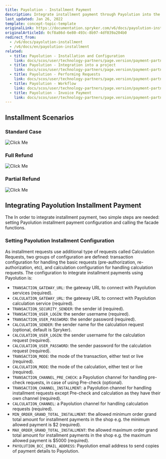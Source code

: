 ```yaml
---
title: Payolution - Installment Payment
description: Integrate installment payment through Payolution into the Spryker-based shop.
last_updated: Jan 26, 2022
template: concept-topic-template
originalLink: https://documentation.spryker.com/v6/docs/payolution-installment
originalArticleId: 0cf8a86d-6e80-493c-8b97-4df039a204b0
redirect_from:
  - /v6/docs/payolution-installment
  - /v6/docs/en/payolution-installment
related:
  - title: Payolution - Installation and Configuration
    link: docs/scos/user/technology-partners/page.version/payment-partners/payolution/payolution-installation-and-configuration.html
  - title: Payolution - Integration into a project
    link: docs/scos/user/technology-partners/page.version/payment-partners/payolution/payolution-integration-into-a-project.html
  - title: Payolution - Performing Requests
    link: docs/scos/user/technology-partners/page.version/payment-partners/payolution/technical-details-and-howtos/payolution-performing-requests.html
  - title: Payolution - Workflow
    link: docs/scos/user/technology-partners/page.version/payment-partners/payolution/technical-details-and-howtos/payolution-workflow.html
  - title: Payolution - Invoice Payment
    link: docs/scos/user/technology-partners/page.version/payment-partners/payolution/payolution-payment-methods/payolution-invoice-payment.html
---
```


## Installment Scenarios

### Standard Case
![Click Me](https://spryker.s3.eu-central-1.amazonaws.com/docs/Technology+Partners/Payment+Partners/Payolution/payolution-installment-standard-case.png) 

### Full Refund
![Click Me](https://spryker.s3.eu-central-1.amazonaws.com/docs/Technology+Partners/Payment+Partners/Payolution/payolution-installment-fullrefund-case.png) 

### Partial Refund
![Click Me](https://spryker.s3.eu-central-1.amazonaws.com/docs/Technology+Partners/Payment+Partners/Payolution/payolution-installment-partialrefund-case.png) 

## Integrating Payolution Installment Payment
The In order to integrate installment payment, two simple steps are needed: setting Payolution installment payment configuration and calling the facade functions.

### Setting Payolution Installment Configuration
As installment requests use additional type of requests called Calculation Requests, two groups of configuration are defined: transaction configuration for handling the basic requests (pre-authorization, re-authorization, etc), and calculation configuration for handling calculation requests. The configuration to integrate installment payments using Payolution is:

* `TRANSACTION_GATEWAY_URL`: the gateway URL to connect with Payolution services (required).
* `CALCULATION_GATEWAY_URL`: the gateway URL to connect with Payolution calculation service (required).
* `TRANSACTION_SECURITY_SENDER`: the sender id (required).
* `TRANSACTION_USER_LOGIN`: the sender username (required).
* `TRANSACTION_USER_PASSWORD`: the sender password (required).
* `CALCULATION_SENDER`: the sender name for the calculation request (optional, default is Spryker).
* `CALCULATION_USER_LOGIN`: the sender username for the calculation request (required).
* `CALCULATION_USER_PASSWORD`: the sender password for the calculation request (required).
* `TRANSACTION_MODE`: the mode of the transaction, either test or live (required).
* `CALCULATION_MODE`: the mode of the calculation, either test or live (required).
* `TRANSACTION_CHANNEL_PRE_CHECK`: a Payolution channel for handling pre-check requests, in case of using Pre-check (optional).
* `TRANSACTION_CHANNEL_INSTALLMENT`: a Payolution channel for handling installment requests except Pre-check and calculation as they have their own channel (required).
* `CALCULATION_CHANNEL`: a Payolution channel for handling calculation requests (required).
* `MIN_ORDER_GRAND_TOTAL_INSTALLMENT`: the allowed minimum order grand total amount for installment payments in the shop e.g. the minimum allowed payment is $2 (required).
* `MAX_ORDER_GRAND_TOTAL_INSTALLMENT`: the allowed maximum order grand total amount for installment payments in the shop e.g. the maximum allowed payment is $5000 (required).
* `PAYOLUTION_BCC_EMAIL_ADDRESS`: Payolution email address to send copies of payment details to Payolution.
